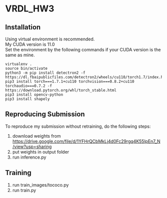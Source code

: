 # VRDL_HW3

## Installation
Using virtual environment is recommended.<br>
My CUDA version is 11.0<br>
Set the environment by the following commands if your CUDA version is the same as mine.
```
virtualenv .
source bin/activate
python3 -m pip install detectron2 -f https://dl.fbaipublicfiles.com/detectron2/wheels/cu110/torch1.7/index.html
pip3 install torch===1.7.1+cu110 torchvision===0.8.2+cu110 torchaudio===0.7.2 -f https://download.pytorch.org/whl/torch_stable.html
pip3 install opencv-python
pip3 install shapely
```
## Reproducing Submission
To reproduce my submission without retraining, do the following steps:
1. download weights from https://drive.google.com/file/d/1YFHrQCbMkLj4d0Fc29rgq4K55lpEn7_N/view?usp=sharing
2. put weights in output folder
3. run inference.py

## Training
1. run train_images/tococo.py
2. run train.py
